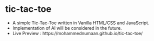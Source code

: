 # tic-tac-toe

<ul>
  <li>A simple Tic-Tac-Toe written in Vanilla HTML/CSS and JavaScript.</li>
  <li>Implementation of AI will be considered in the future.</li>
  <li>Live Preview : https://mohammednumaan.github.io/tic-tac-toe/ </li>
</ul>
